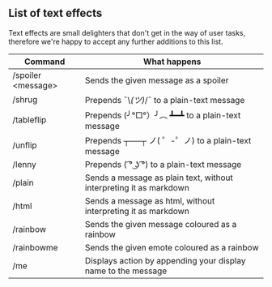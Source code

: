 ## List of text effects

Text effects are small delighters that don't get in the way of user tasks, therefore we're happy to accept any further additions to this list. 

| Command | What happens | 
|---|---|
| /spoiler \<message\> |  Sends the given message as a spoiler |
| /shrug <message>| Prepends ¯\\_(ツ)_/¯ to a plain-text message|
| /tableflip <message> | Prepends (╯°□°）╯︵ ┻━┻ to a plain-text message|
| /unflip <message> | Prepends ┬──┬ ノ( ゜-゜ノ) to a plain-text message |
| /lenny <message> | Prepends ( ͡° ͜ʖ ͡°) to a plain-text message|
| /plain <message> | Sends a message as plain text, without interpreting it as markdown|
| /html <message> | Sends a message as html, without interpreting it as markdown|
| /rainbow <message> |Sends the given message coloured as a rainbow |
| /rainbowme <message> |Sends the given emote coloured as a rainbow|
| /me <message> | Displays action by appending your display name to the message|
